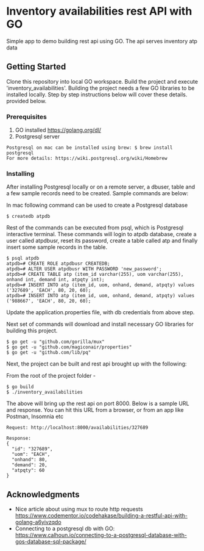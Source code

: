 # Inventory availabilities rest API with GO

Simple app to demo building rest api using GO. The api serves inventory atp data

## Getting Started

Clone this repository into local GO workspace. Build the project and execute 'inventory_availabilities'. Building the project needs a
few GO libraries to be installed locally. Step by step instructions below will cover these details.
provided below.

### Prerequisites

1. GO installed https://golang.org/dl/
2. Postgresql server

```
Postgresql on mac can be installed using brew: $ brew install postgresql
For more details: https://wiki.postgresql.org/wiki/Homebrew
```

### Installing
After installing Postgresql locally or on a remote server, a dbuser, table and a few sample records need to be created. Sample commands
are below:

In mac following command can be used to create a Postgresql database
```
$ createdb atpdb
```
Rest of the commands can be executed from psql, which is Postgresql interactive terminal.
These commands will login to atpdb database, create a user called atpdbusr, reset its password, create a table called atp and finally insert
some sample records in the table.
```
$ psql atpdb
atpdb=# CREATE ROLE atpdbusr CREATEDB;
atpdb=# ALTER USER atpdbusr WITH PASSWORD 'new_password';
atpdb=# CREATE TABLE atp (item_id varchar(255), uom varchar(255), onhand int, demand int, atpqty int);
atpdb=# INSERT INTO atp (item_id, uom, onhand, demand, atpqty) values ('327689', 'EACH', 80, 20, 60);
atpdb=# INSERT INTO atp (item_id, uom, onhand, demand, atpqty) values ('988667', 'EACH', 80, 20, 60);
```
Update the application.properties file, with db credentials from above step.

Next set of commands will download and install necessary GO libraries for building this project.

```
$ go get -u "github.com/gorilla/mux"
$ go get -u "github.com/magiconair/properties"
$ go get -u "github.com/lib/pq"
```
Next, the project can be built and rest api brought up with the following:

From the root of the project folder -
```
$ go build
$ ./inventory_availabilities
```
The above will bring up the rest api on port 8000. Below is a sample URL and response. You can hit this URL from a browser, or from an
app like Postman, Insomnia etc

```
Request: http://localhost:8000/availabilities/327689

Response:
{
  "id": "327689",
  "uom": "EACH",
  "onhand": 80,
  "demand": 20,
  "atpqty": 60
}
```

## Acknowledgments

* Nice article about using mux to route http requests  https://www.codementor.io/codehakase/building-a-restful-api-with-golang-a6yivzqdo
* Connecting to a postgresql db with GO: https://www.calhoun.io/connecting-to-a-postgresql-database-with-gos-database-sql-package/
